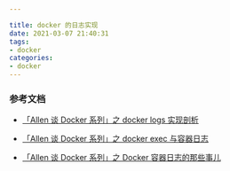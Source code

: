 ```yaml
---

title: docker 的日志实现
date: 2021-03-07 21:40:31
tags:
- docker
categories:
- docker
---
```


### 参考文档

- [「Allen 谈 Docker 系列」之 docker logs 实现剖析](http://open.daocloud.io/allen-tan-docker-xi-lie-zhi-docker-logs-shi-xian-pou-xi/)

-  [「Allen 谈 Docker 系列」之 docker exec 与容器日志](http://open.daocloud.io/allen-tan-docker-xi-lie-zhi-docker-exec-yu-rong-qi-ri-zhi/)

- [「Allen 谈 Docker 系列」之 Docker 容器日志的那些事儿](http://open.daocloud.io/allen-tan-docker-xi-lie-zhi-docker-rong-qi-ri-zhi-de-na-xie-shi-er/)

